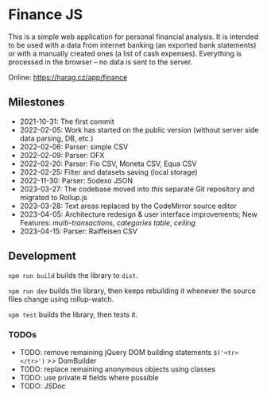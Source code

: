 # Finance JS
This is a simple web application for personal financial analysis.
It is intended to be used with a data from internet banking (an exported bank statements)
or with a manually created ones (a list of cash expenses).
Everything is processed in the browser – no data is sent to the server.

Online: https://harag.cz/app/finance

## Milestones
- 2021-10-31: The first commit
- 2022-02-05: Work has started on the public version (without server side data parsing, DB, etc.)
- 2022-02-06: Parser: simple CSV
- 2022-02-09: Parser: OFX
- 2022-02-20: Parser: Fio CSV, Moneta CSV, Equa CSV
- 2022-02-25: Filter and datasets saving (local storage)
- 2022-11-30: Parser: Sodexo JSON
- 2023-03-27: The codebase moved into *this* separate Git repository and migrated to Rollup.js
- 2023-03-28: Text areas replaced by the CodeMirror source editor
- 2023-04-05: Architecture redesign & user interface improvements; New Features: *multi-transactions*, *categories table*, *ceiling*
- 2023-04-15: Parser: Raiffeisen CSV

## Development

`npm run build` builds the library to `dist`.

`npm run dev` builds the library, then keeps rebuilding it whenever the source files change using rollup-watch.

`npm test` builds the library, then tests it.

### TODOs
- TODO: remove remaining jQuery DOM building statements `$('<tr></tr>')` >> DomBuilder
- TODO: replace remaining anonymous objects using classes
- TODO: use private # fields where possible
- TODO: JSDoc
